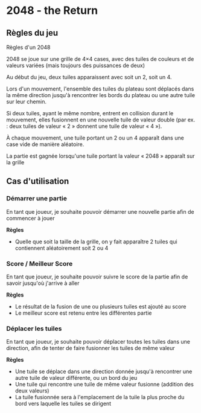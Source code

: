 # 2048 - the Return

## Règles du jeu

Règles d'un 2048

2048 se joue sur une grille de 4×4 cases,
avec des tuiles de couleurs et de valeurs variées (mais toujours des puissances de deux)

Au début du jeu, deux tuiles apparaissent avec soit un 2, soit un 4.

Lors d'un mouvement, l'ensemble des tuiles du plateau sont déplacés dans la même direction jusqu'à rencontrer les bords du plateau ou une autre tuile sur leur chemin.

Si deux tuiles, ayant le même nombre, entrent en collision durant le mouvement, elles fusionnent en une nouvelle tuile de valeur double (par ex. : deux tuiles de valeur « 2 » donnent une tuile de valeur « 4 »).

À chaque mouvement, une tuile portant un 2 ou un 4 apparaît dans une case vide de manière aléatoire.

La partie est gagnée lorsqu'une tuile portant la valeur « 2048 » apparaît sur la grille

## Cas d'utilisation

### Démarrer une partie

En tant que joueur, je souhaite pouvoir démarrer une nouvelle partie afin de commencer à jouer

**Règles**

- Quelle que soit la taille de la grille, on y fait apparaître 2 tuiles qui contiennent aléatoirement soit 2 ou 4

### Score / Meilleur Score

En tant que joueur, je souhaite pouvoir suivre le score de la partie afin de savoir jusqu'où j'arrive à aller

**Règles**

- Le résultat de la fusion de une ou plusieurs tuiles est ajouté au score
- Le meilleur score est retenu entre les différentes partie

### Déplacer les tuiles

En tant que joueur, je souhaite pouvoir déplacer toutes les tuiles dans une direction, afin de tenter de faire fusionner les tuiles de même valeur

**Règles**

- Une tuile se déplace dans une direction donnée jusqu'à rencontrer une autre tuile de valeur différente, ou un bord du jeu
- Une tuile qui rencontre une tuile de même valeur fusionne (addition des deux valeurs)
- La tuile fusionnée sera à l'emplacement de la tuile la plus proche du bord vers laquelle les tuiles se dirigent
